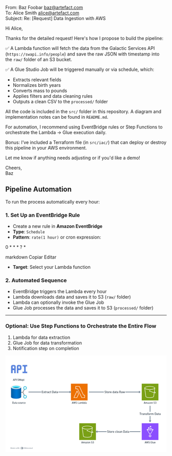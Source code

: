 From: Baz Foobar <baz@artefact.com>  
To: Alice Smith <alice@artefact.com>  
Subject: Re: [Request] Data Ingestion with AWS  

Hi Alice,

Thanks for the detailed request! Here's how I propose to build the pipeline:

✅ A Lambda function will fetch the data from the Galactic Services API (`https://swapi.info/people`) and save the raw JSON with timestamp into the `raw/` folder of an S3 bucket.

✅ A Glue Studio Job will be triggered manually or via schedule, which:
- Extracts relevant fields
- Normalizes birth years
- Converts mass to pounds
- Applies filters and data cleaning rules
- Outputs a clean CSV to the `processed/` folder

 All the code is included in the `src/` folder in this repository. A diagram and implementation notes can be found in `README.md`.

 For automation, I recommend using EventBridge rules or Step Functions to orchestrate the Lambda → Glue execution daily.

 Bonus: I’ve included a Terraform file (in `src/iac/`) that can deploy or destroy this pipeline in your AWS environment.

Let me know if anything needs adjusting or if you'd like a demo!

Cheers,  
Baz

## Pipeline Automation

To run the process automatically every hour:

### 1. Set Up an EventBridge Rule

- Create a new rule in **Amazon EventBridge**
- **Type**: `Schedule`
- **Pattern**: `rate(1 hour)` or cron expression:  

0 * * * ? *

markdown
Copiar
Editar
- **Target**: Select your Lambda function

### 2. Automated Sequence

- EventBridge triggers the Lambda every hour  
- Lambda downloads data and saves it to S3 (`raw/` folder)  
- Lambda can optionally invoke the Glue Job  
- Glue Job processes the data and saves it to S3 (`processed/` folder)

---

### Optional: Use Step Functions to Orchestrate the Entire Flow

1. Lambda for data extraction  
2. Glue Job for data transformation  
3. Notification step on completion

![Diagrama del pipeline](draw.jpg)
